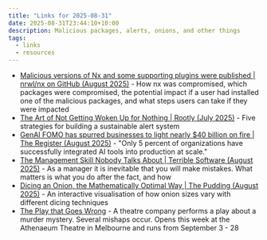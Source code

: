 ```yaml
---
title: "Links for 2025-08-31"
date: 2025-08-31T23:44:10+10:00
description: Malicious packages, alerts, onions, and other things
tags:
  - links
  - resources
---
```


- [Malicious versions of Nx and some supporting plugins were published | nrwl/nx on GitHub (August 2025)](https://github.com/nrwl/nx/security/advisories/GHSA-cxm3-wv7p-598c) - How nx was compromised, which packages were compromised, the potential impact if a user had installed one of the malicious packages, and what steps users can take if they were impacted
- [The Art of Not Getting Woken Up for Nothing | Rootly (July 2025)](https://rootly.com/blog/the-art-of-not-getting-woken-up-for-nothing) - Five strategies for building a sustainable alert system
- [GenAI FOMO has spurred businesses to light nearly $40 billion on fire | The Register (August 2025)](https://www.theregister.com/2025/08/18/generative_ai_zero_return_95_percent/) - "Only 5 percent of organizations have successfully integrated AI tools into production at scale."
- [The Management Skill Nobody Talks About | Terrible Software (August 2025)](https://terriblesoftware.org/2025/08/22/the-management-skill-nobody-talks-about/) - As a manager it is inevitable that you will make mistakes. What matters is what you do after the fact, and how
- [Dicing an Onion, the Mathematically Optimal Way | The Pudding (August 2025)](https://pudding.cool/2025/08/onions/) - An interactive visualisation of how onion sizes vary with different dicing techniques
- [The Play that Goes Wrong](https://playgoeswrong.com/) - A theatre company performs a play about a murder mystery. Several mishaps occur. Opens this week at the Athenaeum Theatre in Melbourne and runs from September 3 - 28
